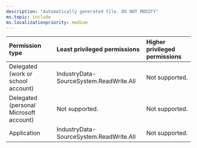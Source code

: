 ```yaml
---
description: "Automatically generated file. DO NOT MODIFY"
ms.topic: include
ms.localizationpriority: medium
---
```


|Permission type|Least privileged permissions|Higher privileged permissions|
|:---|:---|:---|
|Delegated (work or school account)|IndustryData-SourceSystem.ReadWrite.All|Not supported.|
|Delegated (personal Microsoft account)|Not supported.|Not supported.|
|Application|IndustryData-SourceSystem.ReadWrite.All|Not supported.|

